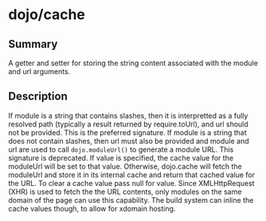 # dojo/cache

## Summary

A getter and setter for storing the string content associated with the
module and url arguments.
## Description

If module is a string that contains slashes, then it is interpretted as a fully
resolved path (typically a result returned by require.toUrl), and url should not be
provided. This is the preferred signature. If module is a string that does not
contain slashes, then url must also be provided and module and url are used to
call `dojo.moduleUrl()` to generate a module URL. This signature is deprecated.
If value is specified, the cache value for the moduleUrl will be set to
that value. Otherwise, dojo.cache will fetch the moduleUrl and store it
in its internal cache and return that cached value for the URL. To clear
a cache value pass null for value. Since XMLHttpRequest (XHR) is used to fetch the
the URL contents, only modules on the same domain of the page can use this capability.
The build system can inline the cache values though, to allow for xdomain hosting.
